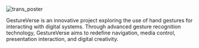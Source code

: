 
![trans_poster](https://github.com/akmgeek/GestureVerse/assets/106646158/67bd1e95-1bb9-48f2-8022-d55e9432a99f)

GestureVerse is an innovative project exploring the use of hand gestures for interacting with digital systems. Through advanced gesture recognition technology, GestureVerse aims to redefine navigation, media control, presentation interaction, and digital creativity.
